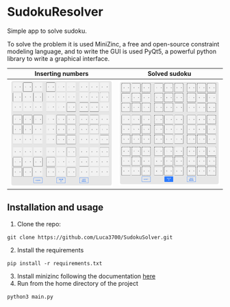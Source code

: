 # SudokuResolver
Simple app to solve sudoku.

To solve the problem it is used MiniZinc, a free and open-source constraint modeling language, and to write the GUI is used PyQt5, a powerful python library to write a graphical interface.

| Inserting numbers | Solved sudoku |
| :---: | :---: |
| <img src="./imgs/insertingNumbers.png" width="400" /> | <img src="./imgs/solve.png" width="400" /> |


## Installation and usage
1. Clone the repo:
```
git clone https://github.com/Luca3700/SudokuSolver.git
```
2. Install the requirements
````
pip install -r requirements.txt
````
3. Install minizinc following the documentation [here](https://www.minizinc.org/software.html)
4. Run from the home directory of the project
```
python3 main.py
```
